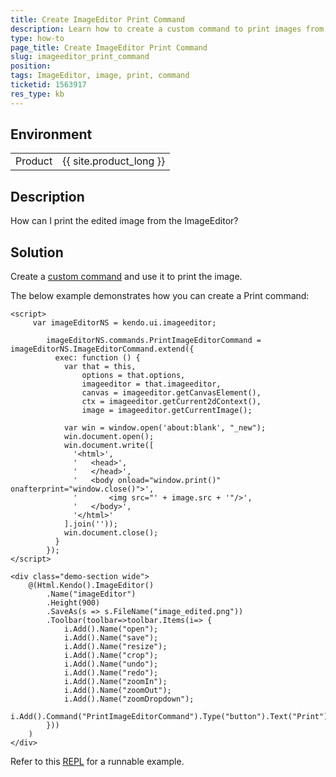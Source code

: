 ```yaml
---
title: Create ImageEditor Print Command
description: Learn how to create a custom command to print images from the ImageEditor
type: how-to
page_title: Create ImageEditor Print Command
slug: imageeditor_print_command
position: 
tags: ImageEditor, image, print, command
ticketid: 1563917
res_type: kb
---
```

## Environment

<table>
 <tr>
  <td>Product</td>
  <td>{{ site.product_long }}</td>
 </tr>
</table>

## Description
How can I print the edited image from the ImageEditor?

## Solution
Create a [custom command](https://docs.telerik.com/aspnet-core/html-helpers/editors/imageeditor/tools#adding-custom-commands-to-the-toolbar) and use it to print the image.

The below example demonstrates how you can create a Print command:
```
<script>
     var imageEditorNS = kendo.ui.imageeditor;

        imageEditorNS.commands.PrintImageEditorCommand = imageEditorNS.ImageEditorCommand.extend({
          exec: function () {
            var that = this,
                options = that.options,
                imageeditor = that.imageeditor,
                canvas = imageeditor.getCanvasElement(),
                ctx = imageeditor.getCurrent2dContext(),
                image = imageeditor.getCurrentImage();

            var win = window.open('about:blank', "_new");
            win.document.open();
            win.document.write([
              '<html>',
              '   <head>',
              '   </head>',
              '   <body onload="window.print()" onafterprint="window.close()">',
              '       <img src="' + image.src + '"/>',
              '   </body>',
              '</html>'
            ].join(''));
            win.document.close();
          }
        });
</script>

<div class="demo-section wide">
    @(Html.Kendo().ImageEditor()
        .Name("imageEditor")
        .Height(900)
        .SaveAs(s => s.FileName("image_edited.png"))
        .Toolbar(toolbar=>toolbar.Items(i=> {
            i.Add().Name("open");
            i.Add().Name("save");
            i.Add().Name("resize");
            i.Add().Name("crop");
            i.Add().Name("undo");
            i.Add().Name("redo");
            i.Add().Name("zoomIn");
            i.Add().Name("zoomOut");
            i.Add().Name("zoomDropdown");
            i.Add().Command("PrintImageEditorCommand").Type("button").Text("Print").Icon("print");
        }))
    )
</div>
```

Refer to this [REPL](https://netcorerepl.telerik.com/mmkzQEEi225iCf3606) for a runnable example.
